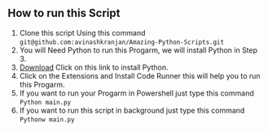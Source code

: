 ## How to run this Script

1. Clone this script Using this command `git@github.com:avinashkranjan/Amazing-Python-Scripts.git`
2. You will Need Python to run this Progarm, we will install Python in Step 3.
3. [Download](https://www.python.org/downloads/) Click on this link to install Python.
4. Click on the Extensions and Install Code Runner this will help you to run this Progarm.
5. If you want to run your Progarm in Powershell just type this command `Python main.py`
6. If you want to run this script in background just type this command `Pythonw main.py`